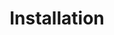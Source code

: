 ---
title: Installation
layout: page
permalink: documentation/installation
nav_order: 1
has_children: false
parent: Documentation
---